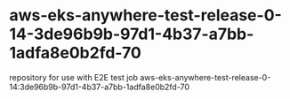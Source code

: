 # aws-eks-anywhere-test-release-0-14-3de96b9b-97d1-4b37-a7bb-1adfa8e0b2fd-70
repository for use with E2E test job aws-eks-anywhere-test-release-0-14:3de96b9b-97d1-4b37-a7bb-1adfa8e0b2fd-70
